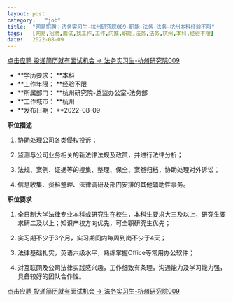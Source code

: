 ```yaml
---
layout:	post
category:	"job"
title:	"网易招聘：法务实习生-杭州研究院009-职能-法务-法务-杭州本科经验不限"
tags:	[网易,招聘,面试,找工作,工作,内推,职能,法务,法务,杭州,本科,经验不限]
date:	2022-08-09
---
```


[点击应聘 投递简历就有面试机会 ->  法务实习生-杭州研究院009](http://mobile.bole.netease.com/bole/boleDetail?id=42176&employeeId=346f03c3cda5f04c&key=all)



- **学历要求： **本科
- **工作年限： **经验不限
- **所属部门： **杭州研究院-总监办公室-法务部
- **工作城市： **杭州
- **发布日期： **2022-08-09



**职位描述**

1. 协助处理公司各类侵权投诉；

2. 监测与公司业务相关的新法律法规及政策，并进行法律分析；

3. 法规、案例、证据等的搜集、整理、保全、案卷归档，协助处理对外诉讼；

4. 信息收集、资料整理、法律调研及部门安排的其他辅助性事务。



**职位要求**

1. 全日制大学法律专业本科或研究生在校生，本科生要求大三及以上，研究生要求研二及以上；知识产权方向优先，可全职研究生优先；

2. 实习期不少于3个月，实习期间内每周到岗不少于4天；

3. 法律基础扎实，英语六级水平，熟练掌握Office等常用办公软件；

4. 对互联网及公司法律实践感兴趣，工作细致有条理，沟通能力及学习能力强，具备较好的团队合作性。



[点击应聘 投递简历就有面试机会 ->  法务实习生-杭州研究院009](http://mobile.bole.netease.com/bole/boleDetail?id=42176&employeeId=346f03c3cda5f04c&key=all)